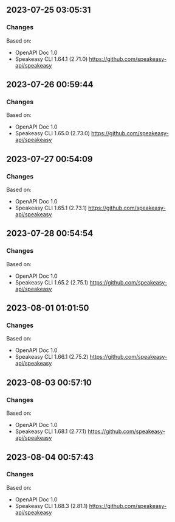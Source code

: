 

## 2023-07-25 03:05:31
### Changes
Based on:
- OpenAPI Doc 1.0 
- Speakeasy CLI 1.64.1 (2.71.0) https://github.com/speakeasy-api/speakeasy

## 2023-07-26 00:59:44
### Changes
Based on:
- OpenAPI Doc 1.0 
- Speakeasy CLI 1.65.0 (2.73.0) https://github.com/speakeasy-api/speakeasy

## 2023-07-27 00:54:09
### Changes
Based on:
- OpenAPI Doc 1.0 
- Speakeasy CLI 1.65.1 (2.73.1) https://github.com/speakeasy-api/speakeasy

## 2023-07-28 00:54:54
### Changes
Based on:
- OpenAPI Doc 1.0 
- Speakeasy CLI 1.65.2 (2.75.1) https://github.com/speakeasy-api/speakeasy

## 2023-08-01 01:01:50
### Changes
Based on:
- OpenAPI Doc 1.0 
- Speakeasy CLI 1.66.1 (2.75.2) https://github.com/speakeasy-api/speakeasy

## 2023-08-03 00:57:10
### Changes
Based on:
- OpenAPI Doc 1.0 
- Speakeasy CLI 1.68.1 (2.77.1) https://github.com/speakeasy-api/speakeasy

## 2023-08-04 00:57:43
### Changes
Based on:
- OpenAPI Doc 1.0 
- Speakeasy CLI 1.68.3 (2.81.1) https://github.com/speakeasy-api/speakeasy